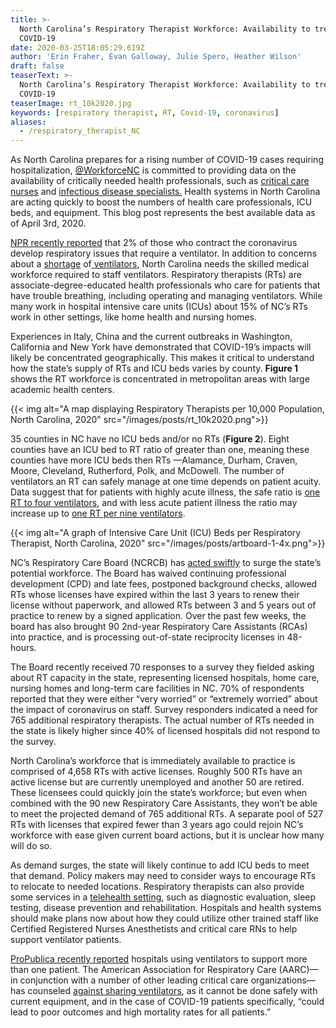 ```yaml
---
title: >-
  North Carolina’s Respiratory Therapist Workforce: Availability to treat
  COVID-19
date: 2020-03-25T18:05:29.619Z
author: 'Erin Fraher, Evan Galloway, Julie Spero, Heather Wilson'
draft: false
teaserText: >-
  North Carolina’s Respiratory Therapist Workforce: Availability to treat
  COVID-19
teaserImage: rt_10k2020.jpg
keywords: [respiratory therapist, RT, Covid-19, coronavirus]
aliases:
  - /respiratory_therapist_NC
---
```



As North Carolina prepares for a rising number of COVID-19 cases requiring hospitalization, [@WorkforceNC](https://twitter.com/WorkforceNC) is committed to providing data on the availability of critically needed health professionals, such as [critical care nurses](/icu_nursing_covid/) and [infectious disease specialists.](/infectious_disease_md/) Health systems in North Carolina are acting quickly to boost the numbers of health care professionals, ICU beds, and equipment. This blog post represents the best available data as of April 3rd, 2020. 

[NPR recently reported](https://www.npr.org/2020/03/19/818192507/are-there-enough-skilled-medical-workers-to-run-ventilators) that 2% of those who contract the coronavirus develop respiratory issues that require a ventilator.  In addition to concerns about a [shortage](https://www.newsobserver.com/news/nation-world/national/article241577996.html) of[ ventilators](https://www.newsobserver.com/news/coronavirus/article241667901.html), North Carolina needs the skilled medical workforce required to staff ventilators.   Respiratory therapists (RTs) are associate-degree-educated health professionals who care for patients that have trouble breathing, including operating and managing ventilators.  While many work in hospital intensive care units (ICUs) about 15% of NC’s RTs work in other settings, like home health and nursing homes.

Experiences in Italy, China and the current outbreaks in Washington, California and New York have demonstrated that COVID-19’s impacts will likely be concentrated geographically. This makes it critical to understand how the state’s supply of RTs and ICU beds varies by county.  **Figure 1** shows the RT workforce is concentrated in metropolitan areas with large academic health centers. 

{{< img alt="A map displaying Respiratory Therapists per 10,000 Population, North Carolina, 2020" src="/images/posts/rt_10k2020.png">}}

 35 counties in NC have no ICU beds and/or no RTs (**Figure 2**). Eight counties have an ICU bed to RT ratio of greater than one, meaning these counties have more ICU beds then RTs —Alamance, Durham, Craven, Moore, Cleveland, Rutherford, Polk, and McDowell. The number of ventilators an RT can safely manage at one time depends on patient acuity.  Data suggest that for patients with highly acute illness, the safe ratio is [one RT to four ventilators](<https://www.csrc.org/resources/Documents/Safe Staffing files/Final Safe Staffing Papers/CSRC Staffing Position Statement and White Paper V10112016.pdf>), and with less acute patient illness the ratio may increase up to [one RT per nine ventilators](https://www.njsrc.org/?faq_wd=a-definitive-limit-to-the-number-of-ventilated-patients-being-cared-for-by-any-one-therapist). 

{{< img alt="A graph of Intensive Care Unit (ICU) Beds per Respiratory Therapist, North Carolina, 2020" src="/images/posts/artboard-1-4x.png">}}

NC’s Respiratory Care Board (NCRCB) has [acted swiftly](https://www.usatoday.com/story/news/nation/2020/03/27/coronavirus-hospitals-face-shortages-respiratory-therapists-run-ventilators/2914635001/) to surge the state’s potential workforce. The Board has waived continuing professional development (CPD) and late fees, postponed background checks, allowed RTs whose licenses have expired within the last 3 years to renew their license without paperwork, and allowed RTs between 3 and 5 years out of practice to renew by a signed application. Over the past few weeks, the board has also brought 90 2nd-year Respiratory Care Assistants (RCAs) into practice, and is processing out-of-state reciprocity licenses in 48-hours. 

The Board recently received 70 responses to a survey they fielded asking about RT capacity in the state, representing licensed hospitals, home care, nursing homes and long-term care facilities in NC. 70% of respondents reported that they were either “very worried” or “extremely worried” about the impact of coronavirus on staff.  Survey responders indicated a need for 765 additional respiratory therapists. The actual number of RTs needed in the state is likely higher since 40% of licensed hospitals did not respond to the survey.

North Carolina’s workforce that is immediately available to practice is comprised of 4,658 RTs with active licenses.  Roughly 500 RTs have an active license but are currently unemployed and another 50 are retired. These licensees could quickly join the state’s workforce; but even when combined with the 90 new Respiratory Care Assistants, they won’t be able to meet the projected demand of 765 additional RTs.  A separate pool of 527 RTs with licenses that expired fewer than 3 years ago could rejoin NC’s workforce with ease given current board actions, but it is unclear how many will do so. 

As demand surges, the state will likely continue to add ICU beds to meet that demand.  Policy makers may need to consider ways to encourage RTs to relocate to needed locations. Respiratory therapists can also provide some services in a [telehealth setting](https://www.aarc.org/wp-content/uploads/2017/03/statement-of-telehealth-and-respiratory-therapy.pdf), such as diagnostic evaluation, sleep testing, disease prevention and rehabilitation. Hospitals and health systems should make plans now about how they could utilize other trained staff like Certified Registered Nurses Anesthetists and critical care RNs to help support ventilator patients. 

[ProPublica recently reported](https://www.propublica.org/article/desperate-hospitals-may-put-two-patients-on-one-ventilator-thats-risky) hospitals using ventilators to support more than one patient. The American Association for Respiratory Care (AARC)—in conjunction with a number of other leading critical care organizations—has counseled [against sharing ventilators](https://www.aarc.org/joint-statement-guidance-document-on-multiple-patients-per-ventilator/), as it cannot be done safely with current equipment, and in the case of COVID-19 patients specifically, “could lead to poor outcomes and high mortality rates for all patients.”